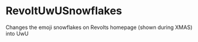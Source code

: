 # RevoltUwUSnowflakes
Changes the emoji snowflakes on Revolts homepage (shown during XMAS) into UwU
